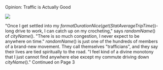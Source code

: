 Opinion: Traffic is Actually Good

![](newspaper/images/bribe01.png)

"Once I get settled into my $formatDurationNice(get(StatAverageTripTime))$-long drive to work, I can catch up on my crocheting," says $randomName()$ of $cityName()$. "There is so much congestion, I never expect to be anywhere on time." $randomName()$ is just one of the hundreds of members of a brand-new movement. They call themselves "trafficians", and they say their lives are tied spiritually to the road. "I feel kind of a divine monotony that I just cannot find anywhere else except my commute driving down $cityName()$." Continued on Page 3


